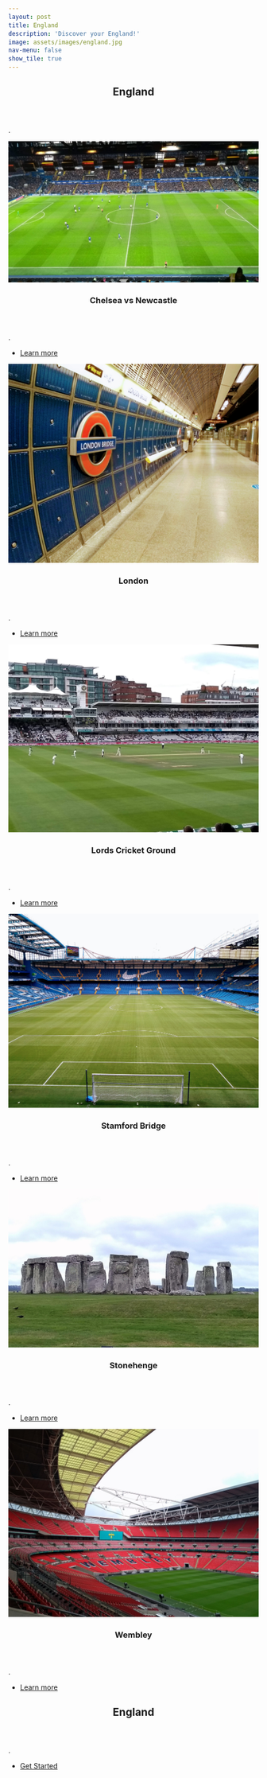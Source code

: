 ```yaml
---
layout: post
title: England
description: 'Discover your England!'
image: assets/images/england.jpg
nav-menu: false
show_tile: true
---
```


<!-- Main -->
<div id="main">

<!-- One -->
<section id="one">
	<div class="inner">
		<header class="major">
			<h2>England</h2>
		</header>
		<p>.</p>
	</div>
</section>

<!-- Two -->
<section id="two" class="spotlights">
	<section>
		<a href="belgium.html" class="image">
			<img src="assets/images/chelsea.jpg" alt="" data-position="center center" />
		</a>
		<div class="content">
			<div class="inner">
				<header class="major">
					<h3>Chelsea vs Newcastle</h3>
				</header>
				<p>.</p>
				<ul class="actions">
					<li><a href="belgium.html" class="button">Learn more</a></li>
				</ul>
			</div>
		</div>
	</section>
	<section>
		<a href="belgium.html" class="image">
			<img src="assets/images/london.jpg" alt="" data-position="top center" />
		</a>
		<div class="content">
			<div class="inner">
				<header class="major">
					<h3>London</h3>
				</header>
				<p>.</p>
				<ul class="actions">
					<li><a href="belgium.html" class="button">Learn more</a></li>
				</ul>
			</div>
		</div>
	</section>
	<section>
		<a href="belgium.html" class="image">
			<img src="assets/images/lords.jpg" alt="" data-position="25% 25%" />
		</a>
		<div class="content">
			<div class="inner">
				<header class="major">
					<h3>Lords Cricket Ground</h3>
				</header>
				<p>.</p>
				<ul class="actions">
					<li><a href="belgium.html" class="button">Learn more</a></li>
				</ul>
			</div>
		</div>
	</section>
  <section>
    <a href="belgium.html" class="image">
      <img src="assets/images/stamfordbridge.jpg" alt="" data-position="top center" />
    </a>
    <div class="content">
      <div class="inner">
        <header class="major">
          <h3>Stamford Bridge</h3>
        </header>
        <p>.</p>
        <ul class="actions">
          <li><a href="belgium.html" class="button">Learn more</a></li>
        </ul>
      </div>
    </div>
  </section>
	<section>
		<a href="belgium.html" class="image">
			<img src="assets/images/stonehenge.jpg" alt="" data-position="25% 25%" />
		</a>
		<div class="content">
			<div class="inner">
				<header class="major">
					<h3>Stonehenge</h3>
				</header>
				<p>.</p>
				<ul class="actions">
					<li><a href="belgium.html" class="button">Learn more</a></li>
				</ul>
			</div>
		</div>
	</section>
	<section>
		<a href="belgium.html" class="image">
			<img src="assets/images/wembley.jpg" alt="" data-position="top center" />
		</a>
		<div class="content">
			<div class="inner">
				<header class="major">
					<h3>Wembley</h3>
				</header>
				<p>.</p>
				<ul class="actions">
					<li><a href="belgium.html" class="button">Learn more</a></li>
				</ul>
			</div>
		</div>
	</section>
</section>

<!-- Three -->
<section id="three">
	<div class="inner">
		<header class="major">
			<h2>England</h2>
		</header>
		<p>.</p>
		<ul class="actions">
			<li><a href="belgium.html" class="button next">Get Started</a></li>
		</ul>
	</div>
</section>

</div>
